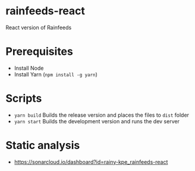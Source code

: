# rainfeeds-react
React version of Rainfeeds

# Prerequisites
* Install Node
* Install Yarn (`npm install -g yarn`)

# Scripts
* `yarn build` Builds the release version and places the files to `dist` folder
* `yarn start` Builds the development version and runs the dev server

# Static analysis
* https://sonarcloud.io/dashboard?id=rainy-kpe_rainfeeds-react